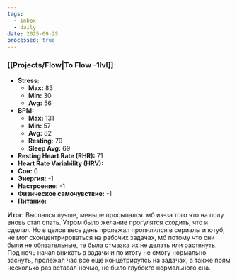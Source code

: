```yaml
---
tags:
  - inbox
  - daily
date: 2025-09-25
processed: true
---
```


### [[Projects/Flow|To Flow -1lvl]]

- **Stress:**
	- **Max:** 83
	- **Min:** 30
	- **Avg:** 56
- **BPM:**
	- **Max:** 131
	- **Min:** 57
	- **Avg:** 82
	- **Resting:** 79
	- **Sleep Avg:** 69
- **Resting Heart Rate (RHR):** 71
- **Heart Rate Variability (HRV):** 
- **Сон:** 0
- **Энергия:** -1
- **Настроение:** -1
- **Физическое самочувствие:**  -1
- **Питание:** 

**Итог:**
Выспался лучше, меньше просыпался. мб из-за того что на полу вновь стал спать. Утром было желание прогулятся сходить, что и сделал. Но в целов весь день пролежал пропялился в сериалы и ютуб, не мог сконцентрироваться на рабочих задачах, мб потому что они были не обязательные, те была отмазка их не делать или растянуть. Под ночь начал вникать в задачи и по итогу не смогу нормально заснуть, пролежал час все еще концетрируясь на задачах, а также прям несколько раз вставал ночью, не было глубокго нормального сна.
